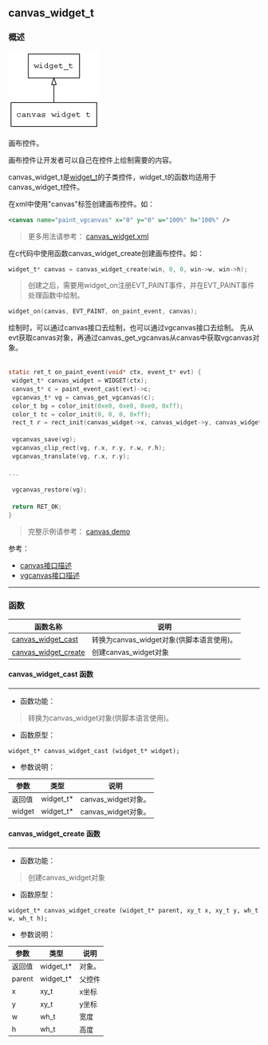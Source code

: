 ## canvas\_widget\_t
### 概述
![image](images/canvas_widget_t_0.png)

 画布控件。

 画布控件让开发者可以自己在控件上绘制需要的内容。

 canvas\_widget\_t是[widget\_t](widget_t.md)的子类控件，widget\_t的函数均适用于canvas\_widget\_t控件。

 在xml中使用"canvas"标签创建画布控件。如：

 ```xml
 <canvas name="paint_vgcanvas" x="0" y="0" w="100%" h="100%" />
 ```

 > 更多用法请参考：
 [canvas_widget.xml](https://github.com/zlgopen/awtk/blob/master/demos/assets/default/raw/ui/vgcanvas.xml)

 在c代码中使用函数canvas\_widget\_create创建画布控件。如：

 ```c
 widget_t* canvas = canvas_widget_create(win, 0, 0, win->w, win->h);
 ```

 > 创建之后，需要用widget\_on注册EVT\_PAINT事件，并在EVT\_PAINT事件处理函数中绘制。

 ```c
 widget_on(canvas, EVT_PAINT, on_paint_event, canvas);
 ```

 绘制时，可以通过canvas接口去绘制，也可以通过vgcanvas接口去绘制。
 先从evt获取canvas对象，再通过canvas\_get\_vgcanvas从canvas中获取vgcanvas对象。

 ```c

 static ret_t on_paint_event(void* ctx, event_t* evt) {
  widget_t* canvas_widget = WIDGET(ctx);
  canvas_t* c = paint_event_cast(evt)->c;
  vgcanvas_t* vg = canvas_get_vgcanvas(c);
  color_t bg = color_init(0xe0, 0xe0, 0xe0, 0xff);
  color_t tc = color_init(0, 0, 0, 0xff);
  rect_t r = rect_init(canvas_widget->x, canvas_widget->y, canvas_widget->w, canvas_widget->h);

  vgcanvas_save(vg);
  vgcanvas_clip_rect(vg, r.x, r.y, r.w, r.h);
  vgcanvas_translate(vg, r.x, r.y);

 ...

  vgcanvas_restore(vg);

  return RET_OK;
 }
 ```

 > 完整示例请参考：
 [canvas demo](https://github.com/zlgopen/awtk-c-demos/blob/master/demos/canvas.c)

 参考：

 * [canvas接口描述](canvas_t.md)
 * [vgcanvas接口描述](vgcanvas_t.md)


----------------------------------
### 函数
<p id="canvas_widget_t_methods">

| 函数名称 | 说明 | 
| -------- | ------------ | 
| <a href="#canvas_widget_t_canvas_widget_cast">canvas\_widget\_cast</a> | 转换为canvas_widget对象(供脚本语言使用)。 |
| <a href="#canvas_widget_t_canvas_widget_create">canvas\_widget\_create</a> | 创建canvas_widget对象 |
#### canvas\_widget\_cast 函数
-----------------------

* 函数功能：

> <p id="canvas_widget_t_canvas_widget_cast"> 转换为canvas_widget对象(供脚本语言使用)。



* 函数原型：

```
widget_t* canvas_widget_cast (widget_t* widget);
```

* 参数说明：

| 参数 | 类型 | 说明 |
| -------- | ----- | --------- |
| 返回值 | widget\_t* | canvas\_widget对象。 |
| widget | widget\_t* | canvas\_widget对象。 |
#### canvas\_widget\_create 函数
-----------------------

* 函数功能：

> <p id="canvas_widget_t_canvas_widget_create"> 创建canvas_widget对象



* 函数原型：

```
widget_t* canvas_widget_create (widget_t* parent, xy_t x, xy_t y, wh_t w, wh_t h);
```

* 参数说明：

| 参数 | 类型 | 说明 |
| -------- | ----- | --------- |
| 返回值 | widget\_t* | 对象。 |
| parent | widget\_t* | 父控件 |
| x | xy\_t | x坐标 |
| y | xy\_t | y坐标 |
| w | wh\_t | 宽度 |
| h | wh\_t | 高度 |
